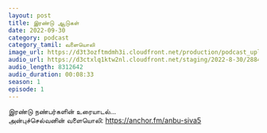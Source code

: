 ```yaml
---
layout: post
title: இரண்டு ஆடுகள்
date: 2022-09-30
category: podcast
category_tamil: வளையொலி
image_url: https://d3t3ozftmdmh3i.cloudfront.net/production/podcast_uploaded/31346835/31346835-1664481257765-49662d260d3d.jpg
audio_url: https://d3ctxlq1ktw2nl.cloudfront.net/staging/2022-8-30/288489386-44100-2-45a1962979847.m4a
audio_length: 8312642
audio_duration: 00:08:33
season: 1
episode: 1
---
```


இரண்டு நண்பர்களின் உரையாடல்...   
அன்புச்செல்வனின் வளையொலி: https://anchor.fm/anbu-siva5